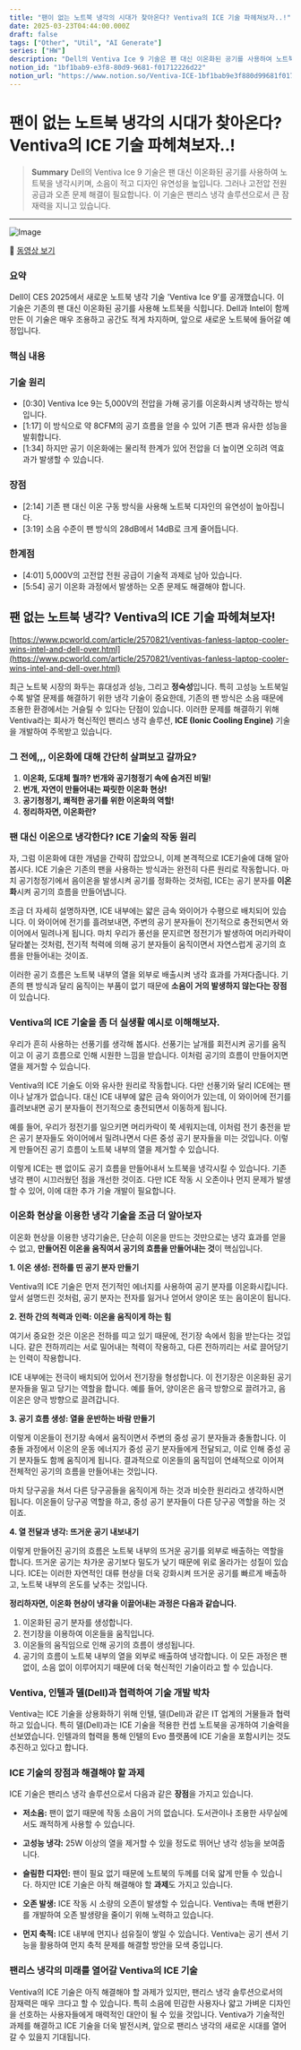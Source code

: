 ```yaml
---
title: "팬이 없는 노트북 냉각의 시대가 찾아온다? Ventiva의 ICE 기술 파헤쳐보자..!"
date: 2025-03-23T04:44:00.000Z
draft: false
tags: ["Other", "Util", "AI Generate"]
series: ["HW"]
description: "Dell의 Ventiva Ice 9 기술은 팬 대신 이온화된 공기를 사용하여 노트북을 냉각시키며, 소음이 적고 디자인 유연성을 높입니다. 그러나 고전압 전원 공급과 오존 문제 해결이 필요합니다. 이 기술은 팬리스 냉각 솔루션으로서 큰 잠재력을 지니고 있습니다."
notion_id: "1bf1bab9-e3f8-80d9-9681-f01712226d22"
notion_url: "https://www.notion.so/Ventiva-ICE-1bf1bab9e3f880d99681f01712226d22"
---
```


# 팬이 없는 노트북 냉각의 시대가 찾아온다? Ventiva의 ICE 기술 파헤쳐보자..!

> **Summary**
> Dell의 Ventiva Ice 9 기술은 팬 대신 이온화된 공기를 사용하여 노트북을 냉각시키며, 소음이 적고 디자인 유연성을 높입니다. 그러나 고전압 전원 공급과 오존 문제 해결이 필요합니다. 이 기술은 팬리스 냉각 솔루션으로서 큰 잠재력을 지니고 있습니다.

---

![Image](https://prod-files-secure.s3.us-west-2.amazonaws.com/09ccd4d5-876c-4bba-bbdf-cc77a0a11257/a5414508-93eb-45f7-af62-a84574ed33f5/image.png?X-Amz-Algorithm=AWS4-HMAC-SHA256&X-Amz-Content-Sha256=UNSIGNED-PAYLOAD&X-Amz-Credential=ASIAZI2LB466SX2M6UNN%2F20250724%2Fus-west-2%2Fs3%2Faws4_request&X-Amz-Date=20250724T080659Z&X-Amz-Expires=3600&X-Amz-Security-Token=IQoJb3JpZ2luX2VjEAAaCXVzLXdlc3QtMiJHMEUCIQDSIjA18PVT2Hn35p5qwFR7GHTj4fXTrIsWFZ7wVyvq3QIgaf7vP6QNK8YpIdB7NdCfVuWaQdtHDkZmNSiWTK1nyF4q%2FwMIKRAAGgw2Mzc0MjMxODM4MDUiDI%2FCEc3i7QbcG%2BSX7CrcA0%2FgfWdlP7hjV%2F6i1TFPR2EFYZkcuwSVpNWnWJ4UXRt%2BEB%2FOHQoRQELfPMDe4KfJHGPA3oNtpNN6MgNwSNtUcCjjaOTJs%2BAIlx6PM%2FwkwDuFoLiG3yvvjhkIPbA96KLborhVQGa8Fn6nAoX7kcJVfA2B8TP%2BZII8Tfk3O%2FOxpmQ9OvtjxQiEnMp4%2FtkXyzvAfPae4ZUmeFF8bUohMKNRm2lL3sq6ic3R7qsutYZIvDidDo%2BQFC%2Bl%2B%2Bu4PacJ%2BxzjlHKviYuGFc%2F9EDJEnQYYqN%2B1xLE0KZWL43buu19DO2sWToJsbSgCk7cICf6ccANGpWKh1MBuTkdwTMmjzZP0u%2Fr2MCW%2Fq2rmktDRqY%2FyjuqpUex17R5tp0Rlyu3EaNsYfEYN3veOP7VmRwMywBUzalmq5JmgONPHeiHfFnlOnKtcRLvqIQPBBY2epZA1crbMDyrjTcshy6iY70FR9uhLcK0am0dQn%2Bn0aE0OHTD9geeDH9hTDEc0s8ihaHZqCSTi%2BnufYUbs34mA1xyPaN9woW%2F69jJXj684Rtw0IeaELDWEUsDBHLIxbbrdCdQehVwRiLyXk3uhDSpAGmauO0MC7WZStI2UcPIgklxBz6W8%2FV0wgDD5szEzoHqpcxLhMNLOh8QGOqUBc8Td3bQDaqJJrJBu25h4RJIJc8Da9S6UgKTyBt4un1BKkovbmNiqNEUiSCFdZgQZplxCBQDb%2BC%2FKL6w1GWIsSWdlYEPunDMoq8dwo6IdLKG9sxZ%2Bn2S59100nIK%2BiGud%2FuhTPCr6E7v%2FeF0X0IFStafd6vCAGXyUbjNZi72E9mOITz%2BT7qyAR8qnrhzAyjgijGRO%2Fx%2Frft1JWSUax2suH0SLab5A&X-Amz-Signature=3badcd35749ff3636524b876f94fff5e3431fd88565c2c2ed9614201fa601c8e&X-Amz-SignedHeaders=host&x-amz-checksum-mode=ENABLED&x-id=GetObject)

🎥 [동영상 보기](https://www.youtube.com/watch?v=2lTWI7kfkt0)

### 요약

Dell이 CES 2025에서 새로운 노트북 냉각 기술 'Ventiva Ice 9'를 공개했습니다. 이 기술은 기존의 팬 대신 이온화된 공기를 사용해 노트북을 식힙니다. Dell과 Intel이 함께 만든 이 기술은 매우 조용하고 공간도 적게 차지하며, 앞으로 새로운 노트북에 들어갈 예정입니다.

### 핵심 내용

### 기술 원리

- [0:30] Ventiva Ice 9는 5,000V의 전압을 가해 공기를 이온화시켜 냉각하는 방식입니다.
- [1:17] 이 방식으로 약 8CFM의 공기 흐름을 얻을 수 있어 기존 팬과 유사한 성능을 발휘합니다.
- [1:34] 하지만 공기 이온화에는 물리적 한계가 있어 전압을 더 높이면 오히려 역효과가 발생할 수 있습니다.
### 장점

- [2:14] 기존 팬 대신 이온 구동 방식을 사용해 노트북 디자인의 유연성이 높아집니다.
- [3:19] 소음 수준이 팬 방식의 28dB에서 14dB로 크게 줄어듭니다.
### 한계점

- [4:01] 5,000V의 고전압 전원 공급이 기술적 과제로 남아 있습니다.
- [5:54] 공기 이온화 과정에서 발생하는 오존 문제도 해결해야 합니다.

## 팬 없는 노트북 냉각? Ventiva의 ICE 기술 파헤쳐보자!

[https://www.pcworld.com/article/2570821/ventivas-fanless-laptop-cooler-wins-intel-and-dell-over.html](https://www.pcworld.com/article/2570821/ventivas-fanless-laptop-cooler-wins-intel-and-dell-over.html)

최근 노트북 시장의 화두는 휴대성과 성능, 그리고 **정숙성**입니다. 특히 고성능 노트북일수록 발열 문제를 해결하기 위한 냉각 기술이 중요한데, 기존의 팬 방식은 소음 때문에 조용한 환경에서는 거슬릴 수 있다는 단점이 있습니다. 이러한 문제를 해결하기 위해 Ventiva라는 회사가 혁신적인 팬리스 냉각 솔루션, **ICE (Ionic Cooling Engine)** 기술을 개발하여 주목받고 있습니다.

### 그 전에,,, 이온화에 대해 간단히 살펴보고 갈까요?

1. **이온화, 도대체 뭘까? 번개와 공기청정기 속에 숨겨진 비밀!**
1. **번개, 자연이 만들어내는 짜릿한 이온화 현상!**
1. **공기청정기, 쾌적한 공기를 위한 이온화의 역할!**
1. **정리하자면, 이온화란?**
### 팬 대신 이온으로 냉각한다? ICE 기술의 작동 원리

자, 그럼 이온화에 대한 개념을 간략히 잡았으니, 이제 본격적으로 ICE기술에 대해 알아봅시다. ICE 기술은 기존의 팬을 사용하는 방식과는 완전히 다른 원리로 작동합니다. 마치 공기청정기에서 음이온을 발생시켜 공기를 정화하는 것처럼, ICE는 공기 분자를 **이온화**시켜 공기의 흐름을 만들어냅니다.

조금 더 자세히 설명하자면, ICE 내부에는 얇은 금속 와이어가 수평으로 배치되어 있습니다. 이 와이어에 전기를 흘려보내면, 주변의 공기 분자들이 전기적으로 충전되면서 와이어에서 밀려나게 됩니다. 마치 우리가 풍선을 문지르면 정전기가 발생하여 머리카락이 달라붙는 것처럼, 전기적 척력에 의해 공기 분자들이 움직이면서 자연스럽게 공기의 흐름을 만들어내는 것이죠.

이러한 공기 흐름은 노트북 내부의 열을 외부로 배출시켜 냉각 효과를 가져다줍니다. 기존의 팬 방식과 달리 움직이는 부품이 없기 때문에 **소음이 거의 발생하지 않는다는 장점**이 있습니다.

### Ventiva의 ICE 기술을 좀 더 실생활 예시로 이해해보자.

우리가 흔히 사용하는 선풍기를 생각해 봅시다. 선풍기는 날개를 회전시켜 공기를 움직이고 이 공기 흐름으로 인해 시원한 느낌을 받습니다. 이처럼 공기의 흐름이 만들어지면 열을 제거할 수 있습니다.

Ventiva의 ICE 기술도 이와 유사한 원리로 작동합니다. 다만 선풍기와 달리 ICE에는 팬이나 날개가 없습니다. 대신 ICE 내부에 얇은 금속 와이어가 있는데, 이 와이어에 전기를 흘려보내면 공기 분자들이 전기적으로 충전되면서 이동하게 됩니다.

예를 들어, 우리가 정전기를 일으키면 머리카락이 쭉 세워지는데, 이처럼 전기 충전을 받은 공기 분자들도 와이어에서 밀려나면서 다른 중성 공기 분자들을 미는 것입니다. 이렇게 만들어진 공기 흐름이 노트북 내부의 열을 제거할 수 있습니다.

이렇게 ICE는 팬 없이도 공기 흐름을 만들어내서 노트북을 냉각시킬 수 있습니다. 기존 냉각 팬이 시끄러웠던 점을 개선한 것이죠. 다만 ICE 작동 시 오존이나 먼지 문제가 발생할 수 있어, 이에 대한 추가 기술 개발이 필요합니다.

### 이온화 현상을 이용한 냉각 기술을 조금 더 알아보자

이온화 현상을 이용한 냉각기술은, 단순히 이온을 만드는 것만으로는 냉각 효과를 얻을 수 없고, **만들어진 이온을 움직여서 공기의 흐름을 만들어내는 것**이 핵심입니다.

**1. 이온 생성: 전하를 띤 공기 분자 만들기**

Ventiva의 ICE 기술은 먼저 전기적인 에너지를 사용하여 공기 분자를 이온화시킵니다. 앞서 설명드린 것처럼, 공기 분자는 전자를 잃거나 얻어서 양이온 또는 음이온이 됩니다.

**2. 전하 간의 척력과 인력: 이온을 움직이게 하는 힘**

여기서 중요한 것은 이온은 전하를 띠고 있기 때문에, 전기장 속에서 힘을 받는다는 것입니다. 같은 전하끼리는 서로 밀어내는 척력이 작용하고, 다른 전하끼리는 서로 끌어당기는 인력이 작용합니다.

ICE 내부에는 전극이 배치되어 있어서 전기장을 형성합니다. 이 전기장은 이온화된 공기 분자들을 밀고 당기는 역할을 합니다. 예를 들어, 양이온은 음극 방향으로 끌려가고, 음이온은 양극 방향으로 끌려갑니다.

**3. 공기 흐름 생성: 열을 운반하는 바람 만들기**

이렇게 이온들이 전기장 속에서 움직이면서 주변의 중성 공기 분자들과 충돌합니다. 이 충돌 과정에서 이온의 운동 에너지가 중성 공기 분자들에게 전달되고, 이로 인해 중성 공기 분자들도 함께 움직이게 됩니다. 결과적으로 이온들의 움직임이 연쇄적으로 이어져 전체적인 공기의 흐름을 만들어내는 것입니다.

마치 당구공을 쳐서 다른 당구공들을 움직이게 하는 것과 비슷한 원리라고 생각하시면 됩니다. 이온들이 당구공 역할을 하고, 중성 공기 분자들이 다른 당구공 역할을 하는 것이죠.

**4. 열 전달과 냉각: 뜨거운 공기 내보내기**

이렇게 만들어진 공기의 흐름은 노트북 내부의 뜨거운 공기를 외부로 배출하는 역할을 합니다. 뜨거운 공기는 차가운 공기보다 밀도가 낮기 때문에 위로 올라가는 성질이 있습니다. ICE는 이러한 자연적인 대류 현상을 더욱 강화시켜 뜨거운 공기를 빠르게 배출하고, 노트북 내부의 온도를 낮추는 것입니다.

**정리하자면, 이온화 현상이 냉각을 이끌어내는 과정은 다음과 같습니다.**

1. 이온화된 공기 분자를 생성합니다.
1. 전기장을 이용하여 이온들을 움직입니다.
1. 이온들의 움직임으로 인해 공기의 흐름이 생성됩니다.
1. 공기의 흐름이 노트북 내부의 열을 외부로 배출하여 냉각합니다.
이 모든 과정은 팬 없이, 소음 없이 이루어지기 때문에 더욱 혁신적인 기술이라고 할 수 있습니다.

### Ventiva, 인텔과 델(Dell)과 협력하여 기술 개발 박차

Ventiva는 ICE 기술을 상용화하기 위해 인텔, 델(Dell)과 같은 IT 업계의 거물들과 협력하고 있습니다. 특히 델(Dell)과는 ICE 기술을 적용한 컨셉 노트북을 공개하여 기술력을 선보였습니다. 인텔과의 협력을 통해 인텔의 Evo 플랫폼에 ICE 기술을 포함시키는 것도 추진하고 있다고 합니다.

### ICE 기술의 장점과 해결해야 할 과제

ICE 기술은 팬리스 냉각 솔루션으로서 다음과 같은 **장점**을 가지고 있습니다.

- **저소음:** 팬이 없기 때문에 작동 소음이 거의 없습니다. 도서관이나 조용한 사무실에서도 쾌적하게 사용할 수 있습니다.
- **고성능 냉각:** 25W 이상의 열을 제거할 수 있을 정도로 뛰어난 냉각 성능을 보여줍니다.
- **슬림한 디자인:** 팬이 필요 없기 때문에 노트북의 두께를 더욱 얇게 만들 수 있습니다.
하지만 ICE 기술은 아직 해결해야 할 **과제**도 가지고 있습니다.

- **오존 발생:** ICE 작동 시 소량의 오존이 발생할 수 있습니다. Ventiva는 촉매 변환기를 개발하여 오존 발생량을 줄이기 위해 노력하고 있습니다.
- **먼지 축적:** ICE 내부에 먼지나 섬유질이 쌓일 수 있습니다. Ventiva는 공기 센서 기능을 활용하여 먼지 축적 문제를 해결할 방안을 모색 중입니다.
### 팬리스 냉각의 미래를 열어갈 Ventiva의 ICE 기술

Ventiva의 ICE 기술은 아직 해결해야 할 과제가 있지만, 팬리스 냉각 솔루션으로서의 잠재력은 매우 크다고 할 수 있습니다. 특히 소음에 민감한 사용자나 얇고 가벼운 디자인을 선호하는 사용자들에게 매력적인 대안이 될 수 있을 것입니다. Ventiva가 기술적인 과제를 해결하고 ICE 기술을 더욱 발전시켜, 앞으로 팬리스 냉각의 새로운 시대를 열어갈 수 있을지 기대됩니다.

